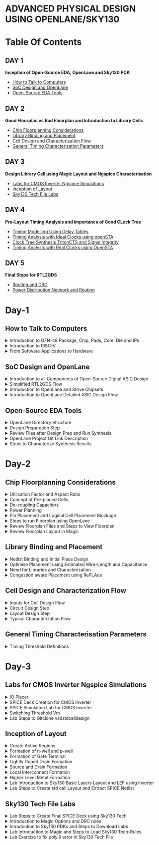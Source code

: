 # ADVANCED PHYSICAL DESIGN USING OPENLANE/SKY130
# Table Of Contents
## DAY 1
**Inception of Open-Source EDA, OpenLane and Sky130 PDK**
+ [How to Talk to Computers](#how-to-talk-to-computers)
+ [SoC Design and OpenLane](#soc-design-and-openlane)
+ [Open-Source EDA Tools](#open-source-eda-tools)
  
## DAY 2
**Good Floorplan vs Bad Floorplan and Introduction to Library Cells**
+ [Chip Floorplanning Considerations](#chip-floorplanning-considerations)
+ [Library Binding and Placement](#library-binding-and-placement)
+ [Cell Design and Characterization Flow](#cell-design-and-characterization-flow)
+ [General Timing Characterisation Parameters](#general-timing-characterisation-parameters)

## DAY 3
**Design Library Cell using Magic Layout and Ngspice Characterisation**
+ [Labs for CMOS Inverter Ngspice Simulations](#labs-for-cmos-inverter-ngspice-simulations)
+ [Inception of Layout](#inception-of-layout)
+ [Sky130 Tech File Labs](#sky130-tech-file-labs)
  
## DAY 4
**Pre-Layout Timing Analysis and importance of Good CLock Tree**
+ [Timing Modelling Using Delay Tables](timing-modelling-using-delay-tables)
+ [Timing Analysis with Ideal Clocks using openSTA](#timing-analysis-with-ideal-clocks-using-opensta)
+ [Clock Tree Synthesis TritonCTS and Signal Integrity](#clock-tree-synthesis-tritoncts-and-signal-integrity)
+ [Timing Analysis with Real Clocks using OpenSTA](#timing-analysis-with-real-clocks-using-opensta)

## DAY 5
**Final Steps for RTL2GDS**
+ [Routing and DRC](#routing-and-drc)
+ [Power Distribution Network and Routing](#power-distribution-network-and-routing)

# Day-1
## How to Talk to Computers
<details>
<summary> Introduction to QFN-48 Package, Chip, Pads, Core, Die and IPs </summary>  

**Arduino Board**
+ An Arduino board is a microcontroller-based development platform that allows you to create and prototype a wide range of electronics projects.
<p align='center'>

  ![image](https://github.com/KushalR17/pes_pd/assets/142383052/1c0e7e3d-90f0-42e3-9fc9-0c2d4ecb4f1e)

</p>
<p align="center">
  Fig 1. Typical Design of Arduino Board
</p>

**QFN-48 Package**
+ QFN-48 stands for **Quad Flat No-Leads 48**, which is a type of surface-mount integrated circuit (IC) package.
+ QFN packages are commonly used in electronics to house integrated circuits, microcontrollers, and other semiconductor devices.
+ The **48** in QFN-48 refers to the number of pins or leads on the package.
<p align="center">

![image](https://github.com/KushalR17/pes_pd/assets/142383052/08e39536-60d6-478f-8aac-864e1fe28f05)

</p>
<p align="center">
  Fig 2. QFN-48 Package
</p>

**Chip**
+ In electronics and technology, a **chip** typically refers to a semiconductor device, which is a small piece of silicon that contains integrated circuits.
+ These chips can be microprocessors, memory chips, sensors, or other electronic components. For example, a microprocessor chip is the **brain** of a computer.

<p align="center">

  
![image](https://github.com/KushalR17/pes_pd/assets/142383052/2c806a74-5f78-4601-a197-ea3556e61aa8)

</p>
<p align="center">
  Fig 3. Chip
</p>

**Pads**
+ They refer to the areas on the chip's surface where electrical connections can be made.
+ These pads are typically metalized areas with a specific pattern that allows for the attachment of wires, leads, or other components to create electrical connections.
+ Pads serve as the interface between the internal circuitry of the chip and the external world, such as a printed circuit board (PCB) or other devices.

**Die**
+ It refers to a small, usually rectangular, piece of a semiconductor wafer that contains a single integrated circuit (IC) or microchip.
+ During the manufacturing process, multiple ICs are fabricated on a single semiconductor wafer, and each individual IC is referred to as a "die."
+ After manufacturing, these dies are typically cut from the wafer and then packaged into separate integrated circuits for use in electronic devices.

**Core**
+ It refers to a processing unit within the chip that can independently execute instructions and perform computations.
+ These cores are often referred to as **CPU cores**.
+  A chip may contain one or multiple CPU cores, each capable of running its own set of instructions and performing tasks concurrently.
+  The presence of multiple cores on a single chip is known as **multi-core processing**.

<p align="center">
![image](https://github.com/KushalR17/pes_pd/assets/142383052/942e89bb-cc43-4032-8976-019c47d59ba3)

</p>
<p align="center">
  Fig 4. Sample RISC-V SoC
</p>

**IPs**
+ It stands for **Intellectual Property** or **IP blocks**.
+ These are pre-designed and pre-verified functional blocks or components that are often licensed or acquired from third-party companies and integrated into a chip's design.
+ IPs help semiconductor companies save time and resources by incorporating well-tested and specialized functionality into their chips, rather than designing everything from scratch.

**Foundry**
+ It refers to a specialized manufacturing facility that produces semiconductor devices, integrated circuits (ICs), and other microelectronic components on behalf of other companies.
+ These facilities are also commonly known as semiconductor fabrication plants or fabs.

**Macros**
+ They refer to pre-designed and pre-verified blocks of logic or functional circuits that are often used for specific tasks within a chip's design.
+ Macros are similar to Intellectual Property (IP) blocks but are typically larger and more complex.
+ They are used to provide standardized, reusable, and well-optimized functionality within a chip.

</details>

<details>
<summary> Introduction to RISC-V </summary> 

**ISA (Instruction Set Architecture)**
+ ISA defines the interface between a computer's hardware and its software, specifically how the processor and its components interact with the software instructions that drive the execution of tasks.

**RISC-V (Reduced Instruction Set Computing - Five)**
+ It is an open-source Instruction Set Architecture (ISA) that has gained significant attention and adoption in the world of computer architecture and semiconductor design.
+ RISC architectures simplify the instruction set by focusing on a smaller set of instructions, each of which can be executed in a single clock cycle. This approach usually leads to faster execution of individual instructions. 

<p align="center">
![image](https://github.com/KushalR17/pes_pd/assets/142383052/a133c1a5-759e-4eb4-8a50-b3d67043fdd5)

</p>
<p align="center">
  Fig 5. Design Flow
</p>
</details>

<details>
<summary> From Software Applications to Hardware </summary>  

1. **Apps:** Application software, often referred to simply as **applications** or **apps**, is a type of computer software that is designed to perform specific tasks or functions for end-users.
2. **System software:** System software refers to a category of computer software that acts as an intermediary between the hardware components of a computer system and the user-facing application software. It provides essential services, manages hardware resources, and enables the execution of application programs. System software plays a critical role in maintaining the overall functionality, security, and performance of a computer system.'
3. **Operating System:** The operating system is a fundamental piece of software that manages hardware resources and provides various services for both users and application programs. It controls tasks such as memory management, process scheduling, file system management, and user interface interaction. Examples of operating systems include Microsoft Windows, macOS, Linux, and Android.
4. **Compiler:** A compiler is a type of software tool that translates high-level programming code written by developers into assembly-level language.
5. **Assembler:** An assembler is a software tool that translates assembly language code into machine code or binary code that can be directly executed by a computer's processor.
6. **RTL:** RTL serves as an abstraction level in the design process that represents the behavior of a digital circuit in terms of registers and the operations that transfer data between them.
7. **Hardware:** Hardware refers to the physical components of a computer system or any electronic device. It encompasses all the tangible parts that make up a computing or electronic device and enable it to perform various tasks.

</details>

## SoC Design and OpenLane
<details>
<summary> Introduction to all Components of Open-Source Digital ASIC Design </summary>  

**PDK**
+ It stands for **Process Design Kit**.
+  It is a collection of files, models, documentation, and tools that are provided by semiconductor foundries to assist integrated circuit (IC) designers in creating and verifying their designs for a specific semiconductor manufacturing process.
+  PDKs are essential for the design and development of semiconductor chips because they provide the necessary information and resources for designers to create circuits that are compatible with the foundry's fabrication process.

**EDA Tools**
+ EDA (Electronic Design Automation) tools are a set of software applications and tools used by electronics engineers and integrated circuit (IC) designers to design, simulate, verify, and analyze electronic circuits and systems.
+ These tools are essential for designing complex electronic devices, ranging from simple integrated circuits to advanced microprocessors and systems-on-chip (SoCs).
<p align="center">
![image](https://github.com/KushalR17/pes_pd/assets/142383052/30e72250-326b-441e-8343-e065cf671534)

</p>

**130nm**
+ It refers to a semiconductor manufacturing process technology node, which represents the minimum feature size or transistor gate length in that technology.
+ In semiconductor manufacturing, the feature size is a critical metric because it determines the size and performance characteristics of the transistors and other components that make up integrated circuits (ICs).

</details>

<details>
<summary> Simplified RTL2GDS Flow </summary>

**RTL to GDSII**
<p align="center">
![image](https://github.com/KushalR17/pes_pd/assets/142383052/aea3f8af-2dc9-4381-b9a4-4fb0c97828b9)

</p>
<p align="center">
  Fig 1. Simplified RTL to GDS FLow
</p>

+ **Synthesis**
  -  It refers to the process of converting a high-level hardware description into a gate-level representation that can be implemented on a specific hardware technology or semiconductor manufacturing process.
 
+ **Floor and Power Planning**
  - **Chip floor planning** is the process of partitioning the chip die between different system building blocks and place the I/O pads.
  - **Macro floor planning**, also known as block-level floor planning, is a specific aspect of chip floor planning that focuses on the arrangement and organization of large functional blocks or macros within an integrated circuit (IC) design. 
  - **Power planning** also known as power distribution network (PDN) design, focuses on the distribution and management of power and ground connections within the chip. It ensures that all components receive stable power supplies and that power is efficiently distributed throughout the chip.
 
+ **Placment**
  - It refers to the process of determining the physical locations of individual components, such as logic gates, flip-flops, memory cells, and other elements, on the semiconductor die or chip.
  - **Global placement** involves determining approximate positions or locations for major functional blocks, macros, and components on the semiconductor die or chip.
  - **Detailed placement** also known as fine-grained placement, is a critical step in the physical design of integrated circuits (ICs) that follows global placement.
During the detailed placement phase, the positions of individual components, such as logic gates, flip-flops, and memory cells, are determined with high precision within the semiconductor die or chip.

+ **Clock Tree Synthesis**
  - It involves the generation and optimization of a hierarchical tree-like network of clock distribution that ensures synchronized clock signals are delivered efficiently to all flip-flops and other clocked elements within the chip.
  - The primary objectives of clock tree synthesis are to minimize clock skew, reduce clock routing congestion, and meet strict timing requirements.

+ **Routing**
  - It is responsible for establishing the electrical connections (wires or metal traces) that allow signals to flow between different parts of the chip.
  - **Global routing**, also known as channel routing, is the first phase of routing. It determines the general paths for wires that connect different components or blocks on the chip. Global routers aim to minimize the total wirelength while adhering to design rules and constraints.
  - Once the general paths are defined in global routing, detailed routing comes next.
  - **Detailed routing** focuses on individual nets (connections) and determines the specific paths and wires that connect the pins of components or gates. It also resolves any conflicts or overlaps between wires.

+ **Sign-Off**
  - It signifies the point at which a specific design step or aspect has been completed, reviewed, and verified to meet certain criteria or standards.
  - **Physical Verification** sign-off phase covers a range of physical design verification checks, including DRC, LVS, and other manufacturing-oriented checks. It ensures that the design is ready for manufacturing and fabrication.
  - **Timing verification** sign-off specifically focuses on verifying that the chip meets the required timing constraints, such as setup and hold times, clock-to-q delays, and maximum clock frequency. This involves detailed timing analysis and simulation to ensure that the design operates correctly at the specified clock frequencies.
</details>

<details>
<summary> Introduction to OpenLane and Strive Chipsets </summary>

+ **OpenLane**
  - OpenLANE is an opensource tool or flow used for opensource tape-outs.
  - The OpenLANE flow comprises a variety of tools such as Yosys, ABC, OpenSTA, Fault, OpenROAD app, Netgen and Magic which are used to harden chips and macros, i.e. generate final GDSII from the design RTL. The primary goal of OpenLANE is to produce clean GDSII with no human intervention.
  -  OpenLANE has been tuned to function for the Google-Skywater130 Opensource Process Design Kit.

+ **Strive Chipsets**
<p align="center">
![image](https://github.com/KushalR17/pes_pd/assets/142383052/e298e352-9ee8-497f-99c6-dafd88a75723)

</p>
<p align="center">
  Fig 2. Strive SoC Family
</p>

</details>

<details>
<summary> Introduction to OpenLane Detailed ASIC Design Flow </summary>


<p align="center">
<img src="https://github.com/Veda1809/pes_pd/assets/142098395/e1f77b82-98df-43e2-b304-cfe6ec7276b1">
</p>

<p align="center">
  Fig 3. OpenLane ASIC Flow
</p>

+ **OpenLane Regression Testing**
 - Regression testing in the context of OpenLane refers to the process of running a set of predefined test cases or scripts on the OpenLane design automation framework to ensure that recent changes or updates to the framework have not introduced new bugs or regressions.

+ **Design for Test(DFT)**
  - Scan Insertion
  - Automatic Test Pattern Generation(ATPG)
  - Test Patterns Compaction
  - Fault Coverage
  - Fault Simulation
  
+ **Physical Implementation** (automated PnR(Place and Route)) (OpenRoad)
  - Floor/Power Planning
  - End Decoupling Capacitors and Tap cells insertion
  - Placement : Global and Detailed
  - Post placmnet optimisation
  - Clock Tree synthesis
  - Routing : Global and Detailed

 + **Logic Equivalence Check** (yosys)
   - Everytime the netlist is modified, verification must be performed.
   - LEC is used to formally confirm that the function did not change after modifying the netlist.
  
+ **Dealing with antenna rules violations**
  - When a metal wire segment is fabricated, it can act as an antenna.
  - Reactive ion etching causes charge to accumulate on the wire.
  - Transistor gates can be damaged during fabrication.
  - Two solutions:
    + Bridging attaches a higher layer intermediary.
    + Add antenna diode cell to leak away charges.
  - We took a preventive approach:
    + Add a fake antenna diode next to every cell input after placement.
    + Run the antenna check(**Magic**) on the routed layout
    + If the checker reports a violation on the cell input pin, replace the fake diode cell by a real one.
   
+ **Static Timing Analysis**
  - Static Timing Analysis (STA) is a critical step in the design and verification of integrated circuits (ICs) and other digital systems.
  - It is used to ensure that a digital design meets its required timing constraints and operates correctly within a given clock frequency.
  - STA is performed during the physical design phase of chip development and is crucial for assessing and optimizing the performance and reliability of digital systems.
 
+ **Physical Verification**
  - **LVS (Layout vs Schematic)** is a process that ensures that the physical layout of a chip or circuit matches its intended logical or schematic representation.
  - **DRC (Design Rules Checking)** is a process that ensures that the layout of a chip or circuit adheres to the specific design rules and constraints defined by the semiconductor manufacturing process. 
  - **Magic** is used for design rules checking and SPICE extraction from Layout.
  - **Magic** and **Netgen** are used for LVS

</details>

## Open-Source EDA Tools
<details>
<summary> OpenLane Directory Structure </summary>

+ PDK used in this workshop is Skywater 130nm PDK and OpenLane is built around this PDK.
<p align="center">'
![image](https://github.com/KushalR17/pes_pd/assets/142383052/9fcb8945-bdde-424b-9647-2ee7b970593d)

</p>
<p align="center">
  Fig 1.
</p>

+ **skywater-pdk** contains all the PDK related files.
+ **open_pdks** contains all the scripts and files that convert these foundry level PDKS to be compatible with the open-source EDA tools
+ **sky130A** is made compatible with our open-source environment.

<p align="center">
![image](https://github.com/KushalR17/pes_pd/assets/142383052/94356872-5afe-4877-b5d5-55ab46f0100b)

</p>
<p align="center">
  Fig 2.
</p>

+ **libs.ref** seems specific to technology.
+ **libs.tech** seems specific to the tool.

<p align="center">
![image](https://github.com/KushalR17/pes_pd/assets/142383052/4158a23b-56b9-400b-8010-f4f750e1524f)

</p>
<p align="center">
  Fig 3.
</p>

+ **sky130_fd_sc_hd** has all the technology files.
</details>

<details>
<summary> Design Preparation Step </summary>

+ To invoke OpenLane

<p align="center">
![image](https://github.com/KushalR17/pes_pd/assets/142383052/a37b2c5d-b782-4085-b000-f401ed60296b)

</p>
<p align="center">
  Fig 4.
</p>

+ Under **Designs** folder, we are going to use **picorv32a**.
+ **src** files contains verilog and sdc file.
<p align="center">
![image](https://github.com/KushalR17/pes_pd/assets/142383052/8ee769de-7b78-49ee-943c-dd6d2c77b578)

</p>
<p align="center">
  Fig 5.
</p>

+ `less config.tcl`

<p align="center">
![image](https://github.com/KushalR17/pes_pd/assets/142383052/3cbaa2b6-1f6f-47f8-8c70-8005efea9c7d)

</p>
<p align="center">
Fig 6.
</p>

+ We are going to prepare the design.
+ `prep -design picorv32a`.
<p align="center">
![image](https://github.com/KushalR17/pes_pd/assets/142383052/4064f927-865d-4b57-ad1c-713fa5c47cf4)

</p>
<p align="center">
  Fig 7.
</p>
</details>

<details>
<summary> Review Files after Design Prep and Run Synthesis </summary>

<p align="center">
![image](https://github.com/KushalR17/pes_pd/assets/142383052/0e4b6b2d-9373-4024-968f-64ab5b3ba5b8)

</p>
<p align="center">
  Fig 8.
</p>

<p align="center">
![image](https://github.com/KushalR17/pes_pd/assets/142383052/4231df97-d912-4e2a-8b49-c97e2781cd8b)

</p>
<p align="center">
  Fig 9.
</p>

<p align="center">
![image](https://github.com/KushalR17/pes_pd/assets/142383052/f99fd36a-3e88-45c8-853b-3ad569b7db63)

</p>
<p align="center">
  Fig 10.
</p>

+ `%run_synthesis`

<p align="center">
![image](https://github.com/KushalR17/pes_pd/assets/142383052/04f2cfe7-61cc-4406-baed-9f589e005ea2)

</p>
<p align="center">
  Fig 11.
</p>

</details>

<details>
<summary> OpenLane Project Git Link Description </summary>  

+ To know more about openlane

https://github.com/efabless/openlane2

</details>

<details>
<summary> Steps to Characterize Synthesis Results </summary>

+ To calculate the clock ratio, we need
  - the number of D Flipflops = 1613
  - the number of cells = 14876
+ The clock ratio is dff/cells = 0.108
<p align="center">
![image](https://github.com/KushalR17/pes_pd/assets/142383052/1d982d90-182e-4ea9-8d24-17d96531ab3a)

</p>
<p align="center">
  Fig 12.
</p>

+ To view the synthesised netlist

`less picorv32a.synthesis.v`

<p align="center">
![image](https://github.com/KushalR17/pes_pd/assets/142383052/fb10339d-de96-46d0-a600-cfa6fe33b33b)

</p>
<p align="center">
  Fig 13.
</p>

+ To view the actual statistical synthesis report

`less 1-yosys_4.stat.rpt`
<p align="center">
![image](https://github.com/KushalR17/pes_pd/assets/142383052/f0f67798-d3f0-4387-846c-ba2a974fc0ce)

</p>
<p align="center">
  Fig 14.
</p>

</details>

# Day-2
## Chip Floorplanning Considerations
<details>
<summary> Utilisation Factor and Aspect Ratio </summary>

+ Begin with a netlist.
+ Convert the symbols into physical dimensions.
+ Calculate the area occupied by the netlist on a silicon wafer.
+ Place all the logical cells inside the core.
+ If all the logical cells occupy the complete area of the area, then the utilisation is 100%.
+ We can calculate the utilisation factor and the aspect ratio by the formulae given below:

<p align="center">
![image](https://github.com/KushalR17/pes_pd/assets/142383052/e55cecc2-a4a6-4b77-9412-022d4422b31e)

</p>
<p align="center">
  Fig 1. Formulae
</p>

</details>

<details>
<summary> Concept of Pre-placed Cells </summary>

+ Consider a combinational logic which is converted into netlist
<p align="center">
![image](https://github.com/KushalR17/pes_pd/assets/142383052/baccad09-23fb-4eb0-8b7b-129243b358d9)

</p>
<p align="center">
  Fig 2.
</p>

+ Cut the circuit into two parts and separate them out.
<p align="center">
![image](https://github.com/KushalR17/pes_pd/assets/142383052/ee0dda8f-5776-41af-9956-0683b59dfe33)

</p>
<p align="center">
  Fig 3.
</p>

+ Extend the IO pins
<p align="center">
![image](https://github.com/KushalR17/pes_pd/assets/142383052/cff3d747-4dfb-4980-b37b-ea867cbf0b95)

</p>
<p align="center">
  Fig 4.
</p>

+ Black box the boxes
<p align="center">
![image](https://github.com/KushalR17/pes_pd/assets/142383052/b775e86e-58b3-4c5a-ac7d-5da36d0d9315)

</p>
<p align="center">
  Fig 5.
</p>

+ Separate the black boxes as two different IPs or modules
<p align="center">
![image](https://github.com/KushalR17/pes_pd/assets/142383052/106e7f00-4a08-4df0-9797-f2a1f3a64121)

</p>
<p align="center">
  Fig 6.
</p>

+ The arrangement of these IPs in the chip is referred as **Floorplanning**.
+ These IPs/blocks have user-defined locations and hence are placed in the cell before automated placement-and-routing and are called as **pre-placed-cells**.
+ Automated placement and routing tools place the remaining logical cells in the design onto the chip.
</details>

<details>
<summary> De-coupling Capacitors </summary>  

+ Define locations for pre-placed cells.
+ Surround the cells with de-coupling capacitors.
+ Decoupling capacitors, also known as bypass capacitors or noise-reduction capacitors, are electronic components used in electronic circuits to stabilize and improve the performance of integrated circuits (ICs) and other semiconductor devices.
+ They are a vital part of circuit design, especially in digital and mixed-signal electronics.
+ When a circuit is powered, especially in digital circuits where there are rapid transitions between logic states, the current demand can change rapidly. Decoupling capacitors are placed close to the power pins of ICs, such as microcontrollers or processors, to counteract these rapid changes.

<p align="center">
![image](https://github.com/KushalR17/pes_pd/assets/142383052/fe600405-850a-4591-9ada-d8fc45da4f02)

<p align="center">
  Fig 7.
</p>

</details>

<details>
<summary> Power Planning </summary>  
+ Power planning refers to the process of strategically managing and distributing electrical power within a circuit or system to ensure reliable and efficient operation.
+ Effective power planning is essential in modern electronics to meet performance, power consumption, and thermal constraints. 

<p align="center">
![image](https://github.com/KushalR17/pes_pd/assets/142383052/2e7f047f-feeb-48e9-a557-de9e472aa7bf)

</p>
<p align="center">
  Fig 8.
</p>

</details>

<details>
<summary> Pin Placement and Logical Cell Placement Blockage </summary>

**Pin Placment**
+ Pin placement, also known as I/O (Input/Output) placement, is a crucial step in the physical design of an integrated circuit (IC).
+ It involves determining the locations and positions of input and output pins on the chip's package or die.
+ Proper pin placement is essential to ensure that the IC can interface with the external world effectively, meet performance requirements, and adhere to manufacturability constraints.

<p align="center">
![image](https://github.com/KushalR17/pes_pd/assets/142383052/44124330-19f7-41a7-8674-861325071cd1)

</p>
<p align="center">
  Fig 9. Circuit Example
</p>

<p align="center">
![image](https://github.com/KushalR17/pes_pd/assets/142383052/62376e58-47d5-4be9-a6a4-f4518d13e873)

</p>
<p align="center">
  Fig 10. Pin placement for the Circuit
</p>

**Logical Cell Placement Blockage**
+ Logical cell placement blockage, often referred to as blockage constraints or blockage regions, is a concept used in the physical design of integrated circuits (ICs).
+ Blockage constraints are used to restrict or reserve specific areas of the chip's layout for various purposes, such as accommodating specialized circuitry, ensuring signal integrity, or meeting manufacturing requirements.

<p align="center">
![image](https://github.com/KushalR17/pes_pd/assets/142383052/46400557-1a18-4627-b2a1-d1db190950b9)

</p>
<p align="center">
  Fig 11. Logical Cell Placement Blockage for the Circuit
</p>

</details>

<details>
<summary> Steps to run Floorplan using OpenLane </summary>

+ `less floorplan.tcl`
<p align="center">
![image](https://github.com/KushalR17/pes_pd/assets/142383052/b2e68ff8-dc36-40e8-88aa-59e1dfc65995)

</p>
<p align="center">
  Fig 12.
</p>

+ `less config.tcl`
<p align="center">
![image](https://github.com/KushalR17/pes_pd/assets/142383052/cb12d842-91fb-4c9d-9619-ff04aa24348d)

</p>
<p align="center">
  Fig 13.
</p>

+ `%run_floorplan`
<p align="center">
![image](https://github.com/KushalR17/pes_pd/assets/142383052/4b38a36e-9fbb-400b-9fa9-f074c5d969ca)

</p>
<p align="center">
  Fig 14.
</p>

</details>

<details>
<summary> Review Floorplan Files and Steps to View Floorplan </summary>

<p align="center">
![image](https://github.com/KushalR17/pes_pd/assets/142383052/20f2f581-b88a-4b90-bac2-4e7dd7da80a7)

</p>
<p align="center">
  Fig 15.
</p>

<p align="center">
![image](https://github.com/KushalR17/pes_pd/assets/142383052/8684bde6-69fb-4b97-80a2-c8279ac2fe90)

</p>
<p align="center">
  Fig 16.
</p>

<p align="center">

</p>
<p align="center">
  Fig 17.
</p>

<p align="center">

</p>
<p align="center">
  Fig 18.
</p>

</details>

<details>
<summary> Review Floorplan Layout in Magic </summary>
  
 `magic -T /home/vsduser/Desktop/work/tools/openlane_working_dir/pdks/sky130A/libs.tech/magic/sky130A.tech lef read ../../tmp/merged.lef def read picorv32a.floorplan.def &`

<p align="center">
![image](https://github.com/KushalR17/pes_pd/assets/142383052/2b5ba0f9-ac9a-40ff-ac2e-29c07cc60666)

</p>
<p align="center">
  Fig 19.
</p>

+ When viewed the horizontal metal layer
<p align="center">
![image](https://github.com/KushalR17/pes_pd/assets/142383052/649e0a80-cdce-4e7f-8451-482a32fe27d0)

</p>
<p align="center">
  Fig 20.
</p>

+ When viewed the vertical metal layer
<p align="center">
![image](https://github.com/KushalR17/pes_pd/assets/142383052/9e34f3d2-3bf0-4058-a078-5a5051a0e30a)

</p>
<p align="center">
  Fig 21.
</p>

</details>

## Library Binding and Placement
<details>
<summary> Netlist Binding and Initial Place Design </summary>

**Netlist Binding**
+ Netlist binding is a crucial step in the process of transforming a high-level design description into a representation that can be physically implemented on a chip or printed circuit board (PCB).
+ This step involves associating the logical components and connections described in the netlist with physical components, such as gates, flip-flops, and interconnections, that will be used in the actual implementation.

<p align="center">
![image](https://github.com/KushalR17/pes_pd/assets/142383052/d4c35a82-1990-42aa-a659-811b050f2908)

</p>
<p align="center">
  Fig 1.
</p>

</details>

<details>
<summary> Optimise Placement using Estimated Wire-Length and Capacitance </summary>

+ We need to estimate the wire length and capacitance, and based on that insert repeaters.

<p align="center">
![image](https://github.com/KushalR17/pes_pd/assets/142383052/efb51e8e-e69e-4c6c-b35d-19802cad473a)

</p>
<p align="center">
  Fig 2.
</p>

</details>

<details>
<summary> Need for Libraries and Characterization </summary>

**Library Characterisation**
+ Library characterization is the process of creating a comprehensive and accurate characterization model for a library of standard cells.
+ These standard cells serve as the fundamental building blocks for designing digital circuits.
+ The goal of library characterization is to provide designers with essential information about how these cells behave under various operating conditions, allowing for accurate timing analysis and optimization.

</details>

<details>
<summary> Congestion aware Placement using RePLAce </summary>

+ `%run_placement`
<p align="center">
![image](https://github.com/KushalR17/pes_pd/assets/142383052/48fa94a8-d34a-4ef5-a475-63b5d5c67733)

</p>
<p align="center">
  Fig 3.
</p>

+`magic -T /home/vsduser/Desktop/work/tools/openlane_working_dir/pdks/sky130A/libs.tech/magic/sky130A.tech lef read ../../tmp/merged.lef def read picorv32a.placement.def &`

<p align="center">
![image](https://github.com/KushalR17/pes_pd/assets/142383052/91586fa0-2a38-4818-9090-627fabc0ece2)

</p>
<p align="center">
Fig 4.
</p>

</details>

## Cell Design and Characterization Flow
<details>
<summary> Inputs for Cell Design Flow </summary> 

**Cell Design Flow**
<p align="center">
![image](https://github.com/KushalR17/pes_pd/assets/142383052/ce1c1239-9e3d-432a-ad17-7ce32ba2e795)

</p>
<p align="center">
  Fig 1.
</p>

**Inputs:**
+ PDKs (Process Design Kits):
- PDKs are essential resources provided by semiconductor foundries.
- They contain information about the fabrication process, including the available semiconductor technology, transistor models, and design rules.
- PDKs enable IC designers to create layouts and perform simulations that are compatible with the specific manufacturing process of the foundry.

+ DRC (Design Rule Checking) and LVS (Layout vs. Schematic) Rules:
- DRC rules are a set of guidelines that ensure that the physical layout of a chip adheres to the foundry's manufacturing process requirements.
- LVS rules ensure that the electrical characteristics of the layout match the intended schematic design.
- Both DRC and LVS checks are crucial for identifying and rectifying design errors and ensuring manufacturability and functionality.

+ SPICE Models:
- SPICE (Simulation Program with Integrated Circuit Emphasis) models are mathematical representations of electronic components (transistors, resistors, capacitors, etc.).
- They describe how these components behave electrically under different conditions.
- SPICE models are used for circuit simulation to analyze the performance of an IC design and predict its behavior.

+ Library:
- A library in IC design contains a collection of pre-designed, standardized components (e.g., logic gates, flip-flops, analog blocks) that can be used to build more complex circuits.
- Libraries save time and effort by providing readily available building blocks for designing ICs.
- Libraries often include SPICE models for each component, allowing for accurate simulation.

+ User-Defined Specifications:
- User-defined specifications are custom requirements and constraints set by the IC designer for a specific design project.
- These specifications can include performance goals (e.g., speed, power consumption), design constraints (e.g., area, power budget), and unique functionality requirements.
- User-defined specifications guide the entire IC design process, influencing choices made in terms of circuit design, layout, and simulation.

</details>

<details>
<summary> Circuit Design Step </summary>

+ Circuit design involves creating the logical and functional representation of digital or analog circuits using hardware description languages (HDLs) like Verilog or VHDL.
+ This step defines the behavior of the circuit without specifying its physical layout.
+ Key tasks include defining circuit functionality, specifying input and output behaviors, selecting components like logic gates or transistors, and optimizing for desired performance metrics.

</details>

<details>
<summary> Layout Design Step </summary>

+ Layout design is the process of creating the physical arrangement of components, such as transistors, interconnections, and metal layers, on the silicon substrate to implement the circuit designed in the previous step.
+ Layout designers adhere to design rules and guidelines specific to the semiconductor process technology to ensure manufacturability.
+ Key tasks include transistor placement, routing of metal layers, ensuring signal integrity, and minimizing area while meeting performance requirements.

</details>

<details>
<summary> Typical Characterization Flow </summary>

+ Characterization involves the comprehensive evaluation and modeling of the circuit's behavior under various conditions, ensuring that it meets design specifications and performance goals.
+ This step generates timing models, power models, and other characterization data to describe how the circuit performs under different operating conditions (e.g., voltage, temperature, process variations).
+ Characterization data is crucial for accurate static timing analysis, power estimation, and integration of the circuit into larger designs.

</details>

## General Timing Characterisation Parameters
<details>
<summary> Timing Threshold Definitions </summary>

<p align="center">
![image](https://github.com/KushalR17/pes_pd/assets/142383052/4f6cd002-7fa1-40b8-bcd3-8d92baf29b73)

</p>
<p align="center">
  Fig 1.
</p>

<p align="center">
![image](https://github.com/KushalR17/pes_pd/assets/142383052/ca2858c2-a079-4007-b18a-a38687ae9e17)

</p>
<p align="center">
  Fig 2.
</p>

**Slew Low Rise Threshold (slew_low_rise_thr):**
+ This parameter defines the minimum input signal slope (rate of change) required to trigger a rising transition in the output signal.
+ It helps characterize how fast an input signal must rise to initiate a change in the output signal from low to high.

**Slew High Rise Threshold (slew_high_rise_thr):**
+ Similar to the slew_low_rise_thr, this parameter defines the minimum input signal slope required to trigger a rising transition in the output signal, but for signals that are already at a high logic level.

**Slew Low Fall Threshold (slew_low_fall_thr):**
+ This parameter defines the minimum input signal slope required to trigger a falling transition in the output signal.
+ It specifies how fast an input signal must fall to initiate a change in the output signal from high to low.

**Slew High Fall Threshold (slew_high_fall_thr):**
+ Like the slew_low_fall_thr, this parameter defines the minimum input signal slope required to trigger a falling transition in the output signal, but for signals that are already at a high logic level.

**Input Rise Threshold (in_rise_thr):**
+ This parameter represents the threshold voltage level at which an input signal is considered to be transitioning from low to high.
+ It is essential for accurate timing analysis and helps determine when inputs trigger changes in the circuit.

**Input Fall Threshold (in_fall_thr):**
+ Similar to in_rise_thr, this parameter represents the threshold voltage level at which an input signal is considered to be transitioning from high to low.

**Output Rise Threshold (out_rise_thr):**
+ This parameter defines the threshold voltage level at which an output signal is considered to be transitioning from low to high.
+ It is used to specify the timing behavior of the circuit's outputs.

**Output Fall Threshold (out_fall_thr):**
+ Similar to out_rise_thr, this parameter defines the threshold voltage level at which an output signal is considered to be transitioning from high to low.

</details>

# Day-3
## Labs for CMOS Inverter Ngspice Simulations
<details>
<summary> IO Placer </summary>

+ In order to change the distance between the IO pins:

  ` % set ::env(FP_IO_MODE) 2`
  `% run_floorplan`

<p align="center">
![image](https://github.com/KushalR17/pes_pd/assets/142383052/9480fe02-911e-413d-897d-67a728eab2f5)

</p>
<p align="center">
  Fig 1.
</p>

+ We can see that they are no more equidistant.

</details>

<details>
<summary> SPICE Deck Creation for CMOS Inverter </summary> 

**SPICE Deck**
+ Component connectivity
+ Component values
+ Identify nodes
+ Name nodes

<p align="center">
![image](https://github.com/KushalR17/pes_pd/assets/142383052/df0c31fd-78b2-431b-8486-8a5414d31513)

</p>
<p align="center">
  Fig 2.
</p>

CMOS_INVERTER.cir
```
*** MODEL DESCRIPTIONS ***
*** NETLIST DESCRIPTION ***
M1 out in vdd vdd pmos W=0.375u L=0.25u
M2 out in 0 0 nmos W=0.375u L=0.25u

cload out 0 10f

Vdd vdd 0 2.5
Vin in 0 2.5
*** SIMULATION Commands ***

.op
.dc Vin 0 2.5 0.05
*** include tsmc_025um_model.mod ***
.LIB "tsmc_025um_models.mod" CMOS_MODELS
.end
```

</details>

<details>
<summary> SPICE Simulation Lab for CMOS Inverter </summary>

+ Simulation steps
 - `cd <folder where the .cir file is present>`
 - `source CMOS_INVERTER.cir`
 - `run`
 - `setplot`
 - `dc1`
 - `display`
 - `plot out vs in`

<p align="center">
![image](https://github.com/KushalR17/pes_pd/assets/142383052/9ecc0c02-3165-4b54-837a-1d888b660383)

</p>
<p align="center">
Fig 3.
</p>

+ The output should be symmetric ie., the threshold voltage should be at vdd/2.
+ If it isnt, try to increase the PMOS width and run the simulation again.

</details>

<details>
<summary> Switching Threshold Vm </summary>

+ CMOS as a circuit itself is a very **Robust** device.
+ **Switching threshold** defines the robustness of CMOS.
+ **Vm** is the point where Vin=Vout.

</details>

<details>
<summary> Lab Steps to Gitclone vsdstdcelldesign </summary>

+ `git clone https://github.com/nickson-jose/vsdstdcelldesign.git`

<p align="center">
![image](https://github.com/KushalR17/pes_pd/assets/142383052/4d96e5a0-4346-44d4-aa2b-5dc4a91939ea)

</p>
<p align="center">
  Fig 4.
</p>

+ ` cp sky130A.tech /home/vsduser/Desktop/work/tools/openlane_working_dir/openlane/vsdstdcelldesign`

<p align="center">
![image](https://github.com/KushalR17/pes_pd/assets/142383052/4b81f536-dbfb-4354-b3aa-a37ee113daf8)

</p>
<p align="center">
  Fig 5.
</p>

+ We can see that the tech file is added.

<p align="center">
![image](https://github.com/KushalR17/pes_pd/assets/142383052/4345b957-97ce-40f9-85e6-540e2dd4aa24)

</p>
<p align="center">
Fig 6.
</p>

</details>

## Inception of Layout
<details>
<summary> Create Active Regions </summary>

+ Fabrication of CMOS is a 16 Mask process.

**Selecting the Substrate**
+ We go for a p-type substrate with
  - resistivity around : 5-50 ohm
  - doping level : 10^15 cm^-3
  - orientation : 100

**Creating Active region for transistors**

+ Grow a layer of SiO2(~40nm) on Psub.
+ Deposit a layer of ~80nm Si3N4 on SiO2.
+ Deposit 1um layer of photoresist(used to define regions).
+ Photolithography.
+ Etch out Si3N4 and SiO2 using a suitable solvent.
+ Place the obtained structure in oxidation furnace due to which field oxide is grown.This process is called LOCOS ( Local oxidation of silicon).
+ Etch out Si3N4 using hot phosphoric acid.

</details>

<details>
<summary> Formation of n-well and p-well </summary>

+ Deposit a layer of photoresist.
+ Apply mask to cover NMOS.
+ Expose to UV light, wash away the area which is exposed and remove mask.
+ Deposit Boron using ion implementation at an energy of 200keV.
+ Repeat the same steps for other half using phosphorous at an energy of 400keV.
+ Wells have been created but the depth is low, hence subject it to high temperature furnace which increases the well depth.

</details>

<details>
<summary> Formation of Gate Terminal </summary>
  
+ Deposit a layer of photoresist.
+ Apply mask to cover NMOS.
+ Expose to UV light, wash away the area which is exposed and remove mask.
+ Deposit Boron using ion implementation at an energy of 200keV cause we need boron at the surface.
+ Repeat the same steps for other half using arsenic.
+ Original oxide etched/stripped using hydroflouric solution.
+ Then re-grown again to give high quality oxide (~10nm thin).
+ Deposit ~0.4um polysilicon layer.
+ Dope N-type (phosphorous/ arsenic) ion implants for low gate resistance.
+ Deposit a layer of photoresist and repeat the same steps till removing the mask.

</details>

<details>
<summary> Lightly Doped Drain Formation </summary>

+ The doping profile near n-well is P+, P-, N.
+ Near p-well is N+, N-, P.
+ 2 reasons to do this:
  - hot electron effect
  - short cahnnel effect
+ On the surface of SiO2, near N-well, deposit a layer of photoresist, and mask it.
+ Expose to UV light, wash away the area which is exposed and remove mask.
+ Apply phosphorous to form N- implant on p-well.
+ Similarly do it on the other half, but apply boron to form P- implant on n-well.
+ LDD needs to be protected, hence deposit 0.1um thick SiO2 on full structure and etch out using plasma anisotropic etching.
+ This results in the formation of side-wall spacers.

</details>

<details>
<summary> Source and Drain Formation </summary>

+ On the surface of SiO2, near N-well, deposit a layer of photoresist, and mask it.
+ Expose to UV light, wash away the area which is exposed and remove mask.
+ Deposit arsenic at 75KeV that forms an N+ implant on Pwell.
+ Similarly do it on the other half, but apply boron to form P+ implant on n-well.
+ Subject it to high temperature furnace that results in required thickness of N+,P+,N-,P- implants.

</details>

<details>
<summary> Local Interconnect Formation </summary>

+ Etch thin SiO2 oxide in HF solution.
+ Deposit Titanium of wafer surface using sputtering.
+ Wafer heated at 650-700 degree celsius in N2 ambient for 60 sec.
+ Results in low resistant TiSi2.
+ At the other places, TiN is formed which is used only for local communication.
+ TiN is etched off using RCA cleaning.

</details>

<details>
<summary> Higher Level Metal Formation </summary>

+ Deposit 1um of SiO2 with phosphorous or boron (known as phosphoborosilicate glass) on wafer surface.
+ Use CMP (chemical mechanical polishing) technique for planarizing wafer surface.
+ TiN and blanket Tungsten layers are deposited and subjected to CMP.
+ An aluminum (Al) layer is added and subjected to photolithography and CMP.
+ Deposit a layer of Si3N4 that acts as dielectric to protect the chip.

<p align="center">
![image](https://github.com/KushalR17/pes_pd/assets/142383052/2791f88f-dc5c-42fc-8592-dfe8edef0e1f)

</p>

</details>

<detailS>
<summary> Lab Introduction to Sky130 Basic Layers Layout and LEF using Inverter </summary>

+ `magic -T sky130A.tech sky130_inv.mag &`

<p align="center">
![image](https://github.com/KushalR17/pes_pd/assets/142383052/24b3c73f-413d-41e7-b759-51c0e0a68d1e)

</p>
<p align="center">
Fig 7.
</p>

+ Click on the component and type `what` in the tkcon window.

<p align="center">
![image](https://github.com/KushalR17/pes_pd/assets/142383052/8d0d5749-a92d-4787-ba3a-e762a70b0273)

</p>
<p align="center">
Fig 8.
</p>

</detailS>

<details>
<summary> Lab Steps to Create std cell Layout and Extract SPICE Netlist </summary>

+ DRC errors in magic will be highlighted with white dotted lines.
<p align="center">
![image](https://github.com/KushalR17/pes_pd/assets/142383052/896b7dc4-7de4-49d6-88c6-6d4ff3d1d0c2)

</p>
<p align="center">
  Fig 9.
</p>

+ To identify DRC errors select `DRC find next error`.
+ It will be displayed on the tkcon window.

<p align="center">
![image](https://github.com/KushalR17/pes_pd/assets/142383052/34736e9e-bd53-49a3-8038-57330e28cf3f)

</p>
<p align="center">
  Fig 10.
</p>

+ Extracting to SPICE Command
  - `extract all`
  - `ext2spice cthresh 0 rthresh 0`
  - `ext2spice`
+ cthresh and rthresh are used to extract all parasatic capacitances.

<p align="center">
![image](https://github.com/KushalR17/pes_pd/assets/142383052/13b9c3ad-dc7c-4cd1-88a3-eaa70fb9b15a)

</p>
<p align="center">
  Fig 11.
</p>

+ We can see that the spice file is created in the folder.

<p align="center">
![image](https://github.com/KushalR17/pes_pd/assets/142383052/3164700c-8df8-474f-8e83-be13fe298755)

</p>
<p align="center">
  Fig 12.
</p>

+ Spice File

<p align="center">
![image](https://github.com/KushalR17/pes_pd/assets/142383052/ce12e687-903f-4990-b87b-4a75dbbd0502)

</p>
<p align="center">
Fig 13.
</p>

</details>

## Sky130 Tech File Labs
<details>
<summary> Lab Steps to Create Final SPICE Deck using Sky130 Tech </summary>

+ Grid size.
<p align="center">
![image](https://github.com/KushalR17/pes_pd/assets/142383052/8094c5ae-cfc7-45a1-8725-f037d4ad9a96)

</p>
<p align="center">
  Fig 1.
</p>

+ We modified the spice file.
<p align="center">
![image](https://github.com/KushalR17/pes_pd/assets/142383052/d3adeef3-4906-4915-a3c6-0bdb07ea7882)

</p>
<p align="center">
  Fig 2.
</p>

 - `ngspice sky130_inv.spice`
 - `plot y vs time a`

<p align="center">
![image](https://github.com/KushalR17/pes_pd/assets/142383052/4a096d23-607d-482e-a922-a85d52bbc6b1)

</p>
<p align="center">
  Fig 3.
</p>

</details>

<details>
<summary> Introduction to Magic Options and DRC rules </summary>
+ For reference : http://opencircuitdesign.com/magic/

**Magic**
+ Magic is a venerable VLSI layout tool, written in the 1980's at Berkeley by John Ousterhout, now famous primarily for writing the scripting interpreter language Tcl. 
+ Due largely in part to its liberal Berkeley open-source license, magic has remained popular with universities and small companies.
+ The open-source license has allowed VLSI engineers with a bent toward programming to implement clever ideas and help magic stay abreast of fabrication technology.
+ However, it is the well thought-out core algorithms which lend to magic the greatest part of its popularity.
+ Magic is widely cited as being the easiest tool to use for circuit layout, even for people who ultimately rely on commercial tools for their product design flow.

**DRC rules**
+ DRC (Design Rule Check) rules are a set of guidelines and constraints used in the field of semiconductor and integrated circuit (IC) design to ensure that the physical layout of a chip or circuit adheres to the manufacturing process's design rules.
+ These rules are essential for maintaining manufacturability and ensuring that the final ICs can be fabricated without defects.
+ The design rules used by Magic's design rule checker come entirely from the technology file.

</details>

<details>
<summary> Introdcution to Sky130 PDKs and Steps to Download Labs </summary>

**Sky130 PDK**
+ SKY130 is a mature 180nm-130nm hybrid technology developed by Cypress Semiconductor that has been used for many production parts.
+ SKY130 is now available as a foundry technology through SkyWater Technology Foundry.

+ `wget http://opencircuitdesign.com/open_pdks/archive/drc_tests.tgz`

<p align="center">
![image](https://github.com/KushalR17/pes_pd/assets/142383052/f8c4c0eb-e1f5-4f06-a3d6-630091d83b6e)

</p>
<p align="center">
  Fig 4.
</p>

</details>

<details>
<summary> Lab Introduction to Magic and Steps to Load Sky130 Tech-Rules </summary>

+ To open Magic
  - `magic -d XR`
 
+ Go to files then open `met3.mag` file.

<p align="center">
![image](https://github.com/KushalR17/pes_pd/assets/142383052/e11cd4f5-d512-42f6-a53c-d406ee0f117b)

</p>
<p align="center">
  Fig 5.
</p>

+ To check which DRC rule is being violated select area.
+ Type `drc why` in tkcon.

<p align="center">
![image](https://github.com/KushalR17/pes_pd/assets/142383052/7b0e0d3f-0a6f-4cd1-aa46-6ccd155f9570)

</p>
<p align="center">
  Fig 6.
</p>

+ To add contact cuts add met3 contact by selecting area and clicking on m3contact using middle mouse button.
+  Type  `cif see VIA2` in tkcon prompt.

<p align="center">
![image](https://github.com/KushalR17/pes_pd/assets/142383052/c2c7e3b5-2477-421f-b6e1-13ef3a68f723)

</p>
<p align="center">
  Fig 7.
</p>

</details>

<details>
<summary> Lab Exercise to fix poly.9 error in Sky130 Tech File </summary>

+ Type `load poly` in the tkon prompt.











# Day-4
## Timing Modelling Using Delay Tables
<details>
<summary> Lab steps to convert Grid info into Track info </summary>

+ ` ~/Desktop/work/tools/openlane_working_dir/pdks/sky130A/libs.tech/openlane/sky130fd_sc_hd/tracks.info`
+ `less tracks.info`

<p align="center">
![image](https://github.com/KushalR17/pes_pd/assets/142383052/bfa9999d-f965-418c-acae-2b6e9b1a42b4)

</p>
<p align="center">
Fig 1.
</p>

+ The 'tracks.info' file is used during the routing stage.
+ Routes are the metal traces.
+ Since the PNR is an automated flow, we need to specify where all we want the routes to go.

+ Now we converge the grid definition in the layout to track definition.

<p align="center">
![image](https://github.com/KushalR17/pes_pd/assets/142383052/b394948c-3838-46b4-b9fb-317218283229)

</p>
<p align="center">
Fig 2.
</p>

+ The next requirement is that the width of the cell should be the odd multiple of xpitch which is '0.46' as seen in the 'tracks.info' file.
+ As we can see it encloses two full boxes and two halves of one box, totally making three boxes as indicated by the white line.

<p align="center">
![image](https://github.com/KushalR17/pes_pd/assets/142383052/8b2485a3-76f5-4276-abdb-74386775e6df)

</p>
<p align="center">
Fig 3.
</p>

</details>

<details>
<summary> Lab steps to convert Magic Layout to Std Cell LEF </summary>

+ In the tkcon window, type `save sky130_vsdinv.mag`.
+ This is to make our own .mag file.
+ `lef write` to make .lef file
<p align="center">
![image](https://github.com/KushalR17/pes_pd/assets/142383052/63856cb5-dd72-460b-bd7c-d11b53b5a9d1)

</p>
<p align="center">
Fig 4.
</p>

+ `less sky130_vsdinv.lef`.
<p align="center">
![image](https://github.com/KushalR17/pes_pd/assets/142383052/8ec1ee32-21ca-4d92-b958-109baaa576be)

</p>
<p align="center">
Fig 5.
</p>

</details>

<details>
<summary> Introduction to Timing Libs and Steps to include New cell in Synthesis </summary>

+ We copy the lef file and the libraries.

<p align="center">
![image](https://github.com/KushalR17/pes_pd/assets/142383052/b5d9c2f7-10a8-4932-9f63-cf63e850c319)

</p>
<p align="center">
Fig 6.
</p>

<p align="center">
![image](https://github.com/KushalR17/pes_pd/assets/142383052/3de838b7-2871-4a1e-a28d-86264367861e)

</p>
<p align="center">
Fig 7.
</p>

+ Next we modify the 'config.tcl' file in the picorv32a folder.

<p align="center">
![Uploading image.png…]()

</p>
<p align="center">
Fig 8.
</p>

+ Open the OpenLANE interactive window and retrieve the 0.9 package.
 - `prep -design picorv32a -tag 14-09_10-42 -overwrite`
 - `set lefs [glob $::env(DESIGN_DIR)/src/*.lef]`
 - `add_lefs -src $lefs `
 - `run_synthesis`
<p align="center">
<img src="https://github.com/Veda1809/pes_pd/assets/142098395/87221315-74de-4b7d-8e95-db5a621b598d">
</p>
<p align="center">
Fig 9.
</p>

<p align="center">
<img src="https://github.com/Veda1809/pes_pd/assets/142098395/2e0fa894-ed3a-474e-b8fa-e6e23e0bc905">
</p>
<p align="center">
Fig 10.
</p>


<p align="center">
<img src="https://github.com/Veda1809/pes_pd/assets/142098395/f59efbaa-cf5b-430e-aafd-b8839411b5a3">
</p>
<p align="center">
Fig 11.
</p>

+ VLSI engineers will obtain system specifications in the architecture design phase. These specifications will determine a required frequency of operation. To analyze a circuit's timing performance designers will use static timing analysis tools (STA). When referring to pre clock tree synthesis STA analysis we are mainly concerned with setup timing in regards to a launch clock. STA will report problems such as worst negative slack (WNS) and total negative slack (TNS). These refer to the worst path delay and total path delay in regards to our setup timing restraint. Fixing slack violations can be debugged through performing STA analysis with OpenSTA, which is integrated in the OpenLANE tool. To describe these constraints to tools such as In order to ensure correct operation of these tools two steps must be taken:

+ Design configuration files (.conf) - Tool configuration files for the specified design
+ Design Synopsys design constraint (.sdc) files - Industry standard constraints file

</details>

<details>
<summary> Delay Tables </summary>

**Introduction**
+ Delay tables, often referred to as delay models or delay tables in the context of digital integrated circuit design, are data structures that provide information about the propagation delay of digital logic gates or cells under various conditions.
+ These tables are a fundamental component of static timing analysis (STA) and are used to predict the signal arrival times and meet timing constraints in digital designs.

**Purpose of Delay Tables:**
+ Delay tables are used to estimate the time it takes for a signal to propagate through a digital logic gate or cell.
+ This information is crucial for ensuring that signals meet their setup and hold time requirements and for calculating the overall timing behavior of a digital circuit.

**Types of Delay Tables:**
+ There are two main types of delay tables:
   - Library Delay Tables: These tables are part of a standard cell library and provide information about the delays of individual logic gates (AND, OR, XOR, flip-flops, 
    etc.) under various operating conditions (input transitions, voltage, temperature, etc.). Library delay tables are used to estimate the delays associated with 
    different gate types.
   - Interconnect Delay Tables: These tables describe the delay associated with routing signals between logic gates or cells on a chip. They account for wire resistance, 
   capacitance, and other physical properties that affect signal propagation.

**Data in Delay Tables:**
+ Delay tables typically include information such as:
   - Input conditions: Input transition times or slew rates.
   - Process corners: Variations in process technology, including worst-case and best-case scenarios.
   - Operating conditions: Voltage and temperature conditions.
   - Delay values: Delays for signal propagation through the gate or interconnect, often specified for different output loading conditions.

**Timing Analysis:**
+ Delay tables are used by STA tools to perform timing analysis on digital designs.
+ These tools use the delay tables to estimate the critical path delays, setup times, hold times, and other timing parameters.

**Corner Analysis:**
+ Corner analysis involves using delay tables for various process corners (e.g., slow, typical, fast) to account for manufacturing process variations.
+ This ensures that the design meets timing under a range of conditions.

**Clock Domain Crossing (CDC) Analysis:**
+ Delay tables are also used in CDC analysis to analyze signals that cross between different clock domains.
+ Understanding signal arrival times is crucial in preventing metastability issues.

**Optimization:**
+ Designers use delay tables to optimize their designs by selecting gates with appropriate delays to meet performance, power, and area goals.

**Iterative Process:**
+ During the design process, delay tables are used iteratively.
+ Designers may make adjustments to the design and rerun timing analysis to ensure that the design meets its timing constraints.

</details>

## Timing Analysis with Ideal Clocks using openSTA
<details>
<summary> Configure OpenSTA for Post-Synth Timing Analysis </summary>

+ We must create two files.
+ The first one must be in the openlane directory
+ This file is known as the 'pre_sta.conf' file.
<p align="center">
<img src="https://github.com/Veda1809/pes_pd/assets/142098395/ef4dc5de-b4d8-4daa-b24b-cccc92892422">
</p>
<p align="center">
  Fig 1.
</p>

+ The second is the my_base.sdc file.
+ This should be in the 'src/sky130' directory under the picorv32a directory.
<p align="center">
<img src="https://github.com/Veda1809/pes_pd/assets/142098395/8f3d851d-0ca4-4b23-b832-74947d2d2a0f">
</p>
<p align="center">
  Fig 2.
</p>

<p align="center">
<img src="https://github.com/Veda1809/pes_pd/assets/142098395/f1752a7e-99cf-4d19-9db6-ecbf25a71e1b">
</p>
<p align="center">
  Fig 3.
</p>

+ To run the timing analysis we type
+ `sta pre_sta.conf`

<p align="center">
<img src="https://github.com/Veda1809/pes_pd/assets/142098395/fd40565b-ac21-4a70-a5aa-e2119c578e85">
</p>
<p align="center">
  Fig 4.
</p>

+ There is a slack violation.
</details>

<details>
<summary> Optimise synthesis </summary>

+ Setting MAX_FANOUT value to 4 reduces the slack violation.
+ `set ::env(SYNTH_MAX_FANOUT) 4`
+ Then `run_synthesis`

<p align="center">
<img src="https://github.com/Veda1809/pes_pd/assets/142098395/d5aa0045-2fd8-4feb-80b0-7a5131e65e74">
</p>
<p align="center">
  Fig 5.
</p>

+ Since we have synthesised the core using our vsdinv cell too and as it got successfully synthesized, it should be visible in layout after `run_placement` stage which is followed after `run_floorplan` stage.

<p align="center">
<img src="https://github.com/Veda1809/pes_pd/assets/142098395/120370db-6dd6-4a5f-94aa-2790e3ea9555">
</p>
<p align="center">
  Fig 6.
</p>

</details>

## Clock Tree Synthesis TritonCTS and Signal Integrity

<details>
<summary> CTS </summary>

+ To run CTS we need to type the command.
+ `run_cts`
+ New .v is created.

<p align="center">
<img src="https://github.com/Veda1809/pes_pd/assets/142098395/56f2c27f-59e1-4609-bb92-538bfdc12a3d">
</p>
<p align="center">
  Fig 7.
</p>

</details>

## Timing Analysis with Real CLocks using OpenSTA

<details>
<summary> Lab steps to analyse Timing with Real CLocks</summary>

+ `openroad`
+ `read_lef /openLANE_flow/designs/picorv32a/runs/14-09_10-42/tmp/merged.lef`
+ `read_def /openLANE_flow/designs/picorv32a/runs/14-09_10-42/results/cts/picorv32a.cts.def`
+ `write_db pico_cts.db`
+ `read_db pico_cts.db`
+ `read_verilog /openLANE_flow/designs/picorv32a/runs/14-09_10-42/results/synthesis/picorv32a.synthesis_cts.v`
+ `read_liberty -max $::env(LIB_SLOWEST)`
+ `read_liberty -max $::env(LIB_FASTEST)`
+ `read_sdc /openLANE_flow/designs/picorv32a/src/my_base.sdc`

<p align="center">
<img src="https://github.com/Veda1809/pes_pd/assets/142098395/b154f855-0fbe-4474-a00e-018eea31e970">
</p>
<p align="center">
  Fig 8.
</p>

+ `set_propagated_clock [all_clocks]`
+ `report_checks -path_delay min_max -format full_clock_expanded -digits 4`

<p align="center">
<img src="https://github.com/Veda1809/pes_pd/assets/142098395/f9d97652-2a66-4da1-a0ac-86ee5b1b0d85">
</p>
<p align="center">
  Fig 9.
</p>

<p align="center">
<img src="https://github.com/Veda1809/pes_pd/assets/142098395/f9c6f227-2605-4981-923b-5b67d4d1884e">
</p>
<p align="center">
  Fig 10.
</p>

+ We perform it again for a more accurate result.

<p align="center">
<img src="https://github.com/Veda1809/pes_pd/assets/142098395/0ef49445-3ca6-431f-ac45-e4e79ea4e362">
</p>
<p align="center">
  Fig 11.
</p>

<p align="center">
<img src="https://github.com/Veda1809/pes_pd/assets/142098395/57d4836d-4a2d-48cb-817b-3ef317043769">
</p>
<p align="center">
  Fig 12.
</p>

</details>

<details>
<summary> Lab steps to Observe Setup and Hold Timing </summary>

+ `report_clock_skew -hold`

<p align="center">
<img src="https://github.com/Veda1809/pes_pd/assets/142098395/ae0f7352-156a-48bb-92b9-729c3491ffba">
</p>
<p align="center">
  Fig 13.
</p>

+ `report_clock_skew -setup`

<p align="center">
<img src="https://github.com/Veda1809/pes_pd/assets/142098395/abd5c628-ad24-4f32-a426-1973943f1dfc">
</p>
<p align="center">
Fig 14.
</p>

</details>

# Day-5
## Routing and DRC
<details>
<summary> Maze routing </summary>

+ Maze routing is a method used in electronic design automation (EDA) and integrated circuit (IC) design to determine efficient paths for interconnecting various components, such as logic gates, on a chip's layout. The goal is to find a path through a maze-like grid of obstacles while optimizing for factors like wire length, signal delay, and area utilization.

+ Lee's algorithm, also known as Lee's breadth-first search (BFS) algorithm, is a graph traversal and pathfinding algorithm that is commonly used in maze routing, maze solving, and other grid-based problems. Named after its creator, C. Y. Lee, the algorithm is particularly useful for finding the shortest path between two points in a grid while exploring the grid layer by layer.

</details>

<details>
<summary> DRC </summary>
  
Lambda rules are process-specific design rules used in semiconductor manufacturing to ensure that integrated circuit (IC) layouts adhere to the capabilities and constraints of a particular semiconductor process. These rules are expressed in terms of lambda (λ), a normalized unit of measurement relative to the process technology. Lambda rules can vary between semiconductor foundries and process nodes, but they typically cover various aspects of IC design. Here's a list of common lambda rules and design considerations:

+ Minimum Feature Size: Specifies the minimum allowed width and spacing for features such as transistors, metal tracks, and vias, often expressed as multiples of λ.
+ Aspect Ratio: Defines the acceptable aspect ratio (width-to-height ratio) for rectangular structures, ensuring manufacturability.
+ Metal Layer Constraints: Specifies minimum metal track widths, metal-to-metal spacings, and via sizes on metal layers.
+ Poly Pitch: Defines the minimum pitch (spacing between features) for the poly-silicon (poly) layer, which affects the size of transistors and gates.
+ Active Area Constraints: Specifies minimum active area dimensions, ensuring that transistors meet process requirements.
+ Well and Substrate Taps: Covers the placement and size of well and substrate taps for connecting to power and ground planes.
+ Gate Length: Specifies the minimum gate length for transistors, affecting their performance characteristics.
+ Contact and Via Rules: Defines the minimum size and spacing of contacts and vias used to connect different layers in the IC.
+ Local Interconnects: Provides rules for local interconnects, which are used for routing within a cell or macro.
+ Minimum Metal to Active Spacing: Sets the minimum separation between metal tracks and active areas.
+ Minimum Metal to Contact Spacing: Specifies the minimum distance between metal tracks and contacts.
+ Edge Exclusion Zones: Defines exclusion zones near the chip's edge, where certain design elements are not allowed.
+ Density Rules: Enforces limits on the density of features in different regions of the chip to ensure proper manufacturing and avoid over-congestion.
+ Well Proximity Rules: Governs the proximity of different well types (e.g., n-well and p-well) to prevent undesirable interactions.
+ Metal Layer Ordering: Specifies the order in which metal layers should be used in the design hierarchy.
+ Metal Filling: Addresses requirements for metal fill patterns to ensure planarity and manufacturability.
+ Antenna Rules: Addresses the issue of charge buildup (antenna effect) during manufacturing, providing guidelines for mitigating this effect.
+ Variation-Aware Rules: Accounts for process variations, statistical timing, and other variations in critical design rules.
+ Electromigration Constraints: Specifies limits on current densities to prevent electromigration issues in metal tracks.
+ Supply Voltage Constraints: Sets design guidelines for supply voltage levels and power distribution.
  
</details>

## Power Distribution Network and Routing

<details>
<summary> Power Distribution Network </summary>

+ After generating our clock tree network and verifying post routing STA checks we are ready to generate the power distribution network `gen_pdn` in OpenLANE:

<p align="center">
<img src="https://github.com/Veda1809/pes_pd/assets/142098395/8e498aeb-8efe-42bc-a1c9-a85f14be957c">
</p>
<p align="center">
  Fig 1.
</p>

<p align="center">
<img src="https://github.com/Veda1809/pes_pd/assets/142098395/7dde0890-0e24-4b1d-ac2b-153324d32d5d">
</p>
<p align="center">
  fig 2.
</p>

+ The PDN feature within OpenLANE will create:
   - Power ring global to the entire core
   - Power halo local to any preplaced cells
   - Power straps to bring power into the center of the chip
   - Power rails for the standard cells
+ We see that there is a change in the DEF.

<p align="center">
<img src="https://github.com/Veda1809/pes_pd/assets/142098395/c39633c9-f35a-4333-b5ed-7db6e771bd70">
</p>
<p align="center">
  Fig 3.
</p>

</details>

<details>
<summary> Global and Detailed Routing </summary>

+ OpenLANE uses TritonRoute as the routing engine for physical implementations of designs. Routing consists of two stages:
   - Global Routing - Routing guides are generated for interconnects on our netlist defining what layers, and where on the chip each of the nets will be reputed.
   - Detailed Routing - Metal traces are iteratively laid across the routing guides to physically implement the routing guides.

+ To run routing in OpenLANE:
  `run_routing`

<p align="center">![image](https://github.com/KushalR17/pes_pd/assets/142383052/fc82b070-780c-45db-9fbb-c24bf5b85000)

</p>
<p align="center">
  Fig 4.
</p>

+ If DRC errors persist after routing the user has two options:
  - Re-run routing with higher QoR settings.
  - Manually fix DRC errors specific in tritonRoute.drc file.
  
</details>

<details>
<summary> SPEF Extraction </summary>

+ After routing has been completed interconnect parasitics can be extracted to perform sign-off post-route STA analysis. The parasitics are extracted into a SPEF file.
+ The SPEF extractor is not included within OpenLANE as of now.

</details>
